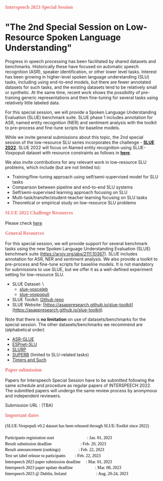 
<p style="font: 16px Monaco; margin-left:0em; color:#eb6e6e;">
<b>Interspeech 2023 Special Session</b></p>

# "The 2nd Special Session on Low-Resource Spoken Language Understanding"

Progress in speech processing has been facilitated by shared datasets and benchmarks. Historically these have focused on automatic speech recognition (ASR), speaker identification, or other lower level tasks. Interest has been growing in higher-level spoken language understanding (SLU) tasks, including using end-to-end models, but there are fewer annotated datasets for such tasks, and the existing datasets tend to be relatively small or synthetic. At the same time, recent work shows the possibility of pre-training generic representations and then fine-tuning for several tasks using relatively little labeled data.

For this special session, we will provide a Spoken Language Understanding Evaluation (SLUE) benchmark suite. SLUE phase 1 includes annotation for ASR, named entity recognition (NER) and sentiment analysis with the toolkit to pre-process and fine-tune scripts for baseline models.

While we invite general submissions about this topic, the 2nd special session of the low-resource SLU series incorporates the challenge - [<b>SLUE 2022</b>](./interspeech2023_task_track.md). SLUE 2022 will focus on Named entity recognition using SLUE-Voxpopuli dataset with resource constraints as follows in [<b>here</b>](./interspeech2023_task_track.md).

We also invite contributions for any relevant work in low-resource SLU problems, which include (but are not limited to):

- Training/fine-tuning approach using self/semi-supervised model for SLU tasks
- Comparison between pipeline and end-to-end SLU systems
- Self/semi-supervised learning approach focusing on SLU
- Multi-task/transfer/student-teacher learning focusing on SLU tasks
- Theoretical or empirical study on low-resource SLU problems


<p style="font: 16px Monaco; margin-left:0em; color:#eb6e6e;">
<b> SLUE 2022 Challenge Resources
</b></p>
<p>

Please check [here](./interspeech2023_task_track.md)

</p>




<p style="font: 16px Monaco; margin-left:0em; color:#eb6e6e;">
<b>General Resources
</b></p>

For this special session, we will provide support for several benchmark tasks using the new Spoken Language Understanding Evaluation (SLUE) benchmark suite (https://arxiv.org/abs/2111.10367). SLUE includes annotation for ASR, NER and sentiment analysis. We also provide a toolkit to pre-process and fine-tune scripts for baseline models. It is not mandatory for submissions to use SLUE, but we offer it as a well-defined experiment setting for low-resource SLU.

- SLUE Dataset: \
    - [slue-voxceleb](https://papers-slue.awsdev.asapp.com/slue-voxceleb_blind.tar.gz)
    - [slue-voxpopuli](https://papers-slue.awsdev.asapp.com/slue-voxpopuli_blind.tar.gz)
- SLUE Toolkit: [Github repo](https://github.com/asappresearch/slue-toolkit)
- SLUE Website: [https://asappresearch.github.io/slue-toolkit](https://asappresearch.github.io/slue-toolkit)

Note that there is **no limitation** on use of datasets/benchmarks for the special session. The other datasets/benchmarks we recommend are (alphabetical order)

- [ASR-GLUE](https://arxiv.org/abs/2108.13048)
- [ESPnet-SLU](https://arxiv.org/pdf/2111.14706.pdf)
- [SLURP](https://arxiv.org/abs/2011.13205)
- [SUPERB](http://superbbenchmark.org) (limited to SLU-related tasks)
- [Timers and Such](https://arxiv.org/abs/2104.01604)

<p style="font: 16px Monaco; margin-left:0em; color:#eb6e6e;">
<b>Paper submission
</b></p>

Papers for Interspeech Special Session have to be submitted following the same schedule and procedure as regular papers of INTERSPEECH 2022. The submitted papers will undergo the same review process by anonymous and independent reviewers.

Submission URL : (TBA)

<p style="font: 16px Monaco; margin-left:0em; color:#eb6e6e;">
<b>Important dates
</b></p>

<p style="font: 14px Monaco; margin-left:0em; color:black;line-height:1.4">
(SLUE-Voxpopuli v0.2 dataset has been released through SLUE-Toolkit since 2022) <br><br>
Participants registration start &emsp;&emsp;&emsp;&emsp;&emsp;&emsp;&nbsp;&nbsp;&nbsp;&nbsp;&nbsp; : Jan. 01, 2023<br>
Result submission deadline &emsp;&emsp;&emsp;&nbsp;&nbsp;&nbsp;&nbsp;&nbsp;&nbsp;&nbsp;&nbsp;&nbsp;&nbsp;&nbsp;&nbsp;&nbsp;&nbsp;: Feb. 20, 2023<br>
Result announcement (rankings) &emsp;&nbsp;&nbsp;&nbsp;&nbsp;&nbsp;&nbsp;&nbsp;&nbsp;&nbsp;&nbsp;&nbsp; : Feb. 22, 2023<br>
Test set label release to participants &emsp;&nbsp;&nbsp;&nbsp;&nbsp;: Feb. 22, 2023<br>
Interspeech 2023 paper submission deadline &emsp;: Mar. 01, 2023<br>
Interspeech 2023 paper update deadline &emsp;&emsp;&emsp;&emsp;&emsp;: Mar. 08, 2023<br>
Interspeech 2023 @ Dublin, Ireland &emsp;&emsp;&emsp;&emsp;&emsp;&emsp;&nbsp;&nbsp;&nbsp;: Aug. 20-24, 2023
</p>

<br><br><br><br><br><br>
